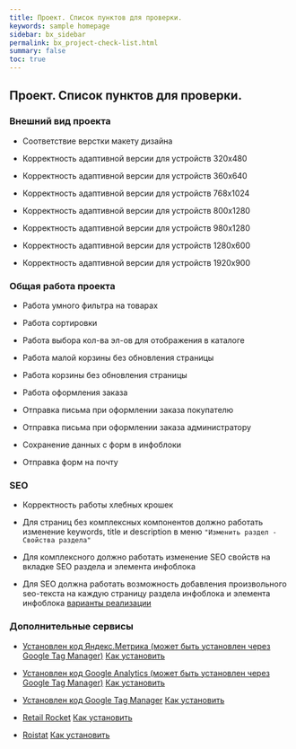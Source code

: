 ```yaml
---
title: Проект. Список пунктов для проверки.
keywords: sample homepage
sidebar: bx_sidebar
permalink: bx_project-check-list.html
summary: false
toc: true
---
```


## Проект. Список пунктов для проверки.

### Внешний вид проекта

* Соответствие верстки макету дизайна

* Корректность адаптивной версии для устройств 320x480

* Корректность адаптивной версии для устройств 360x640

* Корректность адаптивной версии для устройств 768x1024

* Корректность адаптивной версии для устройств 800x1280

* Корректность адаптивной версии для устройств 980x1280

* Корректность адаптивной версии для устройств 1280x600

* Корректность адаптивной версии для устройств 1920x900

### Общая работа проекта

* Работа умного фильтра на товарах

* Работа сортировки

* Работа выбора кол-ва эл-ов для отображения в каталоге

* Работа малой корзины без обновления страницы

* Работа корзины без обновления страницы

* Работа оформления заказа

* Отправка письма при оформлении заказа покупателю

* Отправка письма при оформлении заказа администратору

* Сохранение данных с форм в инфоблоки

* Отправка форм на почту

### SEO

* Корректность работы хлебных крошек

* Для страниц без комплексных компонентов должно работать изменение keywords, title и description в меню `"Изменить раздел - Свойства раздела"`

* Для комплексного должно работать изменение SEO свойств на вкладке SEO раздела и элемента инфоблока

* Для SEO должна работать возможность добавления произвольного seo-текста на каждую страницу раздела инфоблока и элемента инфоблока [варианты реализации]()

### Дополнительные сервисы

* [Установлен код Яндекс.Метрика (может быть установлен через Google Tag Manager)](https://metrika.yandex.ru) [Как установить](/bx_scripts-ym.html)

* [Установлен код Google Analytics (может быть установлен через Google Tag Manager)](https://analytics.google.com/analytics/web/provision/#provision/SignUp/) [Как установить](/bx_scripts-ga.html)

* [Установлен код Google Tag Manager](https://www.google.com/analytics/tag-manager/) [Как установить](/bx_scripts-gtm.html)

* [Retail Rocket](https://studioratio.ru/retailrocket/) [Как установить](/bx_scripts-retailrocket.html)

* [Roistat](http://roistat.com/ru/) [Как установить](/bx_scripts-roistat.html)
